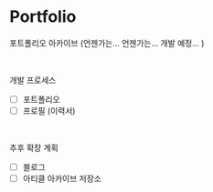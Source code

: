 # Portfolio
포트폴리오 아카이브 (언젠가는... 언젠가는... 개발 예정... )

<br>

개발 프로세스
- [ ] 포트폴리오 
- [ ] 프로필 (이력서)

<br>

추후 확장 계획
- [ ] 블로그
- [ ] 아티클 아카이브 저장소
